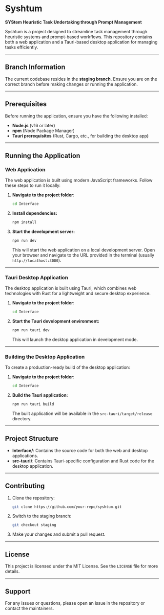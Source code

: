 # Syshtum
**SYStem Heuristic Task Undertaking through Prompt Management**

Syshtum is a project designed to streamline task management through heuristic systems and prompt-based workflows. This repository contains both a web application and a Tauri-based desktop application for managing tasks efficiently.

---

## Branch Information
The current codebase resides in the **staging branch**. Ensure you are on the correct branch before making changes or running the application.

---

## Prerequisites
Before running the application, ensure you have the following installed:
- **Node.js** (v16 or later)
- **npm** (Node Package Manager)
- **Tauri prerequisites** (Rust, Cargo, etc., for building the desktop app)

---

## Running the Application

### Web Application
The web application is built using modern JavaScript frameworks. Follow these steps to run it locally:

1. **Navigate to the project folder:**
    ```bash
    cd Interface
    ```

2. **Install dependencies:**
    ```bash
    npm install
    ```

3. **Start the development server:**
    ```bash
    npm run dev
    ```
    This will start the web application on a local development server. Open your browser and navigate to the URL provided in the terminal (usually `http://localhost:3000`).

---

### Tauri Desktop Application
The desktop application is built using Tauri, which combines web technologies with Rust for a lightweight and secure desktop experience.

1. **Navigate to the project folder:**
    ```bash
    cd Interface
    ```

2. **Start the Tauri development environment:**
    ```bash
    npm run tauri dev
    ```
    This will launch the desktop application in development mode.

---

### Building the Desktop Application
To create a production-ready build of the desktop application:

1. **Navigate to the project folder:**
    ```bash
    cd Interface
    ```

2. **Build the Tauri application:**
    ```bash
    npm run tauri build
    ```
    The built application will be available in the `src-tauri/target/release` directory.

---

## Project Structure
- **Interface/**: Contains the source code for both the web and desktop applications.
- **src-tauri/**: Contains Tauri-specific configuration and Rust code for the desktop application.

---

## Contributing
1. Clone the repository:
    ```bash
    git clone https://github.com/your-repo/syshtum.git
    ```
2. Switch to the staging branch:
    ```bash
    git checkout staging
    ```
3. Make your changes and submit a pull request.

---

## License
This project is licensed under the MIT License. See the `LICENSE` file for more details.

---

## Support
For any issues or questions, please open an issue in the repository or contact the maintainers.

